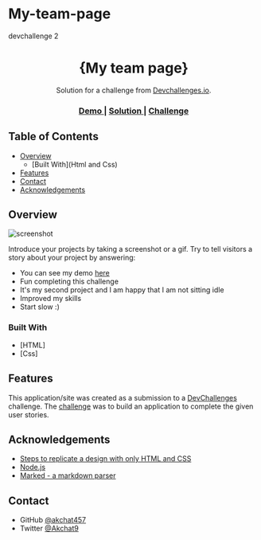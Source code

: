 # My-team-page
devchallenge 2


<h1 align="center">{My team page}</h1>

<div align="center">
   Solution for a challenge from  <a href="http://devchallenges.io" target="_blank">Devchallenges.io</a>.
</div>

<div align="center">
  <h3>
    <a href="https://my-team-page-2ac8c.web.app/">
      Demo
    </a>
    <span> | </span>
    <a href="https://github.com/akchat457/My-team-page">
      Solution
    </a>
    <span> | </span>
    <a href="https://devchallenges.io/challenges/hhmesazsqgKXrTkYkt0U">
      Challenge
    </a>
  </h3>
</div>

<!-- TABLE OF CONTENTS -->

## Table of Contents

- [Overview](#overview)
  - [Built With](Html and Css)
- [Features](Respnsive)
- [Contact](#contact)
- [Acknowledgements](#acknowledgements)

<!-- OVERVIEW -->

## Overview

![screenshot](https://github.com/akchat457/My-team-page/blob/main/Capture.PNG)

Introduce your projects by taking a screenshot or a gif. Try to tell visitors a story about your project by answering:

- You can see my demo <a href="https://my-team-page-2ac8c.web.app/">here</a>
- Fun completing this challenge
- It's my second project and I am happy that I am not sitting idle  
- Improved my skills
- Start slow :)

### Built With

<!-- This section should list any major frameworks that you built your project using. Here are a few examples.-->

- [HTML]
- [Css]

## Features

<!-- List the features of your application or follow the template. Don't share the figma file here :) -->

This application/site was created as a submission to a [DevChallenges](https://devchallenges.io/challenges) challenge. The [challenge](https://devchallenges.io/challenges/wBunSb7FPrIepJZAg0sY) was to build an application to complete the given user stories.


## Acknowledgements

<!-- This section should list any articles or add-ons/plugins that helps you to complete the project. This is optional but it will help you in the future. For exmpale -->

- [Steps to replicate a design with only HTML and CSS](https://devchallenges-blogs.web.app/how-to-replicate-design/)
- [Node.js](https://nodejs.org/)
- [Marked - a markdown parser](https://github.com/chjj/marked)

## Contact

- GitHub [@akchat457](https://github.com/akchat457)
- Twitter [@Akchat9](https://twitter.com/Akchat9)
